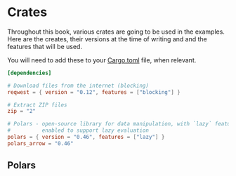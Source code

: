 # Crates

Throughout this book, various crates are going to be used in the examples. Here are the creates, their versions at the time of writing and and the features that will be used.

You will need to add these to your [Cargo.toml](https://github.com/EricFecteau/rust-data-analysis/blob/main/Cargo.toml) file, when relevant.

```toml
[dependencies]

# Download files from the internet (blocking)
reqwest = { version = "0.12", features = ["blocking"] }

# Extract ZIP files
zip = "2"

# Polars - open-source library for data manipulation, with `lazy` feature
#          enabled to support lazy evaluation 
polars = { version = "0.46", features = ["lazy"] }
polars_arrow = "0.46"
```

## Polars


## 